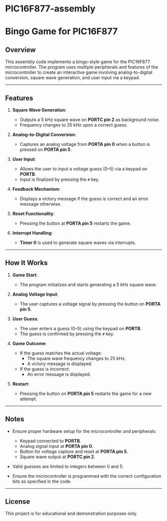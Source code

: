 # PIC16F877-assembly

# Bingo Game for PIC16F877

## Overview

This assembly code implements a bingo-style game for the PIC16F877 microcontroller. The program uses multiple peripherals and features of the microcontroller to create an interactive game involving analog-to-digital conversion, square wave generation, and user input via a keypad.

---

## Features

1. **Square Wave Generation**:
   - Outputs a 5 kHz square wave on **PORTC pin 2** as background noise.
   - Frequency changes to 25 kHz upon a correct guess.

2. **Analog-to-Digital Conversion**:
   - Captures an analog voltage from **PORTA pin 0** when a button is pressed on **PORTA pin 5**.

3. **User Input**:
   - Allows the user to input a voltage guess (0–5) via a keypad on **PORTB**.
   - Input is finalized by pressing the `#` key.

4. **Feedback Mechanism**:
   - Displays a victory message if the guess is correct and an error message otherwise.

5. **Reset Functionality**:
   - Pressing the button at **PORTA pin 5** restarts the game.

6. **Interrupt Handling**:
   - **Timer 0** is used to generate square waves via interrupts.

---

## How It Works

1. **Game Start**:
   - The program initializes and starts generating a 5 kHz square wave.

2. **Analog Voltage Input**:
   - The user captures a voltage signal by pressing the button on **PORTA pin 5**.

3. **User Guess**:
   - The user enters a guess (0–5) using the keypad on **PORTB**.
   - The guess is confirmed by pressing the `#` key.

4. **Game Outcome**:
   - If the guess matches the actual voltage:
     - The square wave frequency changes to 25 kHz.
     - A victory message is displayed.
   - If the guess is incorrect:
     - An error message is displayed.

5. **Restart**:
   - Pressing the button on **PORTA pin 5** restarts the game for a new attempt.

---

## Notes

- Ensure proper hardware setup for the microcontroller and peripherals:
  - Keypad connected to **PORTB**.
  - Analog signal input at **PORTA pin 0**.
  - Button for voltage capture and reset at **PORTA pin 5**.
  - Square wave output at **PORTC pin 2**.

- Valid guesses are limited to integers between 0 and 5.

- Ensure the microcontroller is programmed with the correct configuration bits as specified in the code.

---

## License

This project is for educational and demonstration purposes only.
